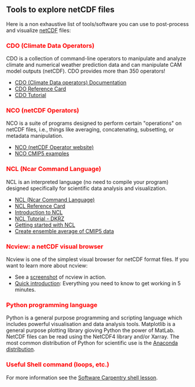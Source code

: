 ## Tools to explore netCDF files


Here is a non exhaustive list of tools/software you can use to post-process and visualize [netCDF](https://www.unidata.ucar.edu/software/netcdf/) files:

### <span style="color:red">CDO (Climate Data Operators)</span>

CDO is a collection of command-line operators to manipulate and analyze climate and numerical weather prediction data and can manipulate CAM model outputs (netCDF). 
CDO provides more than 350 operators!

- [CDO (Climate Data operators) Documentation](https://code.zmaw.de/projects/cdo)
- [CDO Reference Card](https://code.zmaw.de/projects/cdo/embedded/cdo_refcard.pdf)
- [CDO Tutorial](https://code.mpimet.mpg.de/projects/cdo/wiki/Tutorial)

### <span style="color:red">NCO (netCDF Operators)</span>

NCO is a suite of programs designed to perform certain "operations" on netCDF files, i.e., things like averaging, concatenating, subsetting, or metadata manipulation.

- [NCO (netCDF Operator website)](http://nco.sourceforge.net/)
- [NCO CMIP5 examples](http://nco.sourceforge.net/nco.html#CMIP5-Example)

### <span style="color:red">NCL (Ncar Command Language)</span>

NCL is an interpreted language (no need to compile your program) designed specifically for scientific data analysis and visualization. 

- [NCL (Ncar Command Language)](https://www.ncl.ucar.edu/index.shtml)
- [NCL Reference Card](https://www.ncl.ucar.edu/Document/Reference_Cards/NCL_scripting_language_reference_card_A4.pdf)
- [Introduction to NCL](https://annefou.github.io/ncl-novice/)
- [NCL Tutorial - DKRZ](https://www.dkrz.de/mms/pdf/vis/NCL_Tutorial_V1.1.pdf)
- [Getting started with NCL](http://www.ncl.ucar.edu/Document/Manuals/Getting_Started/)
- [Create ensemble average of CMIP5 data](http://www.trondkristiansen.com/?page_id=1257)

### <span style="color:red">Ncview: a netCDF visual browser</span>

Ncview is one of the simplest visual browser for netCDF format files. 
If you want to learn more about ncview:
- See a [screenshot](http://cirrus.ucsd.edu/~pierce/software/ncview/ncview_screenshot.gif) of ncview in action.
- [Quick introduction](http://cirrus.ucsd.edu/~pierce/software/ncview/quick_intro.html): Everything you need to know to get working in 5 minutes.

### <span style="color:red">Python programming language</span>

Python is a general purpose programming and scripting language which includes powerful visualisation and data analysis tools. Matplotlib is a general purpose plotting library gioving Python the power of MatLab. NetCDF files can be read using the NetCDF4 library and/or Xarray. The most common distribution of Python for scientific use is the [Anaconda distribution](https://conda.io/docs/user-guide/install/download.html).

### <span style="color:red">Useful Shell command (loops, etc.)</span>

For more information see the [Software Carpentry shell lesson](http://swcarpentry.github.io/shell-novice/).
